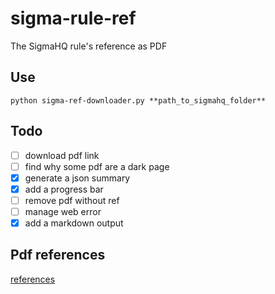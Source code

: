 # sigma-rule-ref
The SigmaHQ rule's reference as PDF

## Use
`python sigma-ref-downloader.py **path_to_sigmahq_folder**`

## Todo
- [ ] download pdf link
- [ ] find why some pdf are a dark page
- [X] generate a json summary
- [X] add a progress bar
- [ ] remove pdf without ref
- [ ] manage web error
- [X] add a markdown output

## Pdf references

[references](./references.md)